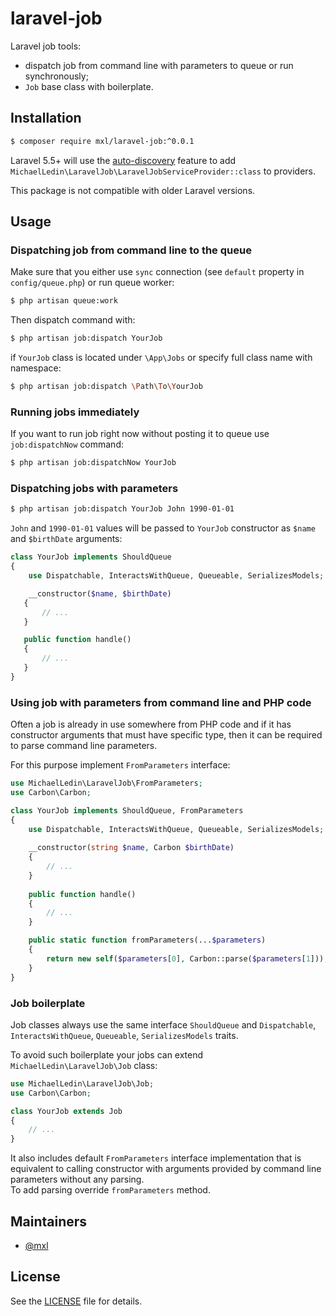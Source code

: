 # laravel-job
Laravel job tools:
- dispatch job from command line with parameters to queue or run synchronously;
- `Job` base class with boilerplate.

## Installation
```bash
$ composer require mxl/laravel-job:^0.0.1
```

Laravel 5.5+ will use the [auto-discovery](https://medium.com/@taylorotwell/package-auto-discovery-in-laravel-5-5-ea9e3ab20518) feature to add `MichaelLedin\LaravelJob\LaravelJobServiceProvider::class` to providers.

This package is not compatible with older Laravel versions.

## Usage

### Dispatching job from command line to the queue

Make sure that you either use `sync` connection (see `default` property in `config/queue.php`) or run queue worker:

```bash
$ php artisan queue:work
```

Then dispatch command with:

```bash
$ php artisan job:dispatch YourJob
```

if `YourJob` class is located under `\App\Jobs` or specify full class name with namespace:

```bash
$ php artisan job:dispatch \Path\To\YourJob
```

### Running jobs immediately

If you want to run job right now without posting it to queue use `job:dispatchNow` command:

```bash
$ php artisan job:dispatchNow YourJob
``` 

### Dispatching jobs with parameters

```bash
$ php artisan job:dispatch YourJob John 1990-01-01
```

`John` and `1990-01-01` values will be passed to `YourJob` constructor as `$name` and `$birthDate` arguments:

```php
class YourJob implements ShouldQueue
{
    use Dispatchable, InteractsWithQueue, Queueable, SerializesModels;

    __constructor($name, $birthDate)
   {
       // ...
   }

   public function handle()
   {
       // ...
   }
}
```

### Using job with parameters from command line and PHP code

Often a job is already in use somewhere from PHP code and if it has constructor arguments that must have specific type, then it can be required to parse command line parameters.

For this purpose implement `FromParameters` interface:

```php
use MichaelLedin\LaravelJob\FromParameters;
use Carbon\Carbon;

class YourJob implements ShouldQueue, FromParameters
{
    use Dispatchable, InteractsWithQueue, Queueable, SerializesModels;
 
    __constructor(string $name, Carbon $birthDate)
    {
        // ...
    }
 
    public function handle()
    {
        // ...
    }

    public static function fromParameters(...$parameters)
    {
        return new self($parameters[0], Carbon::parse($parameters[1]));
    } 
}
```

### Job boilerplate

Job classes always use the same interface `ShouldQueue` and `Dispatchable`, `InteractsWithQueue`, `Queueable`, `SerializesModels` traits.

To avoid such boilerplate your jobs can extend `MichaelLedin\LaravelJob\Job` class:

```php
use MichaelLedin\LaravelJob\Job;
use Carbon\Carbon;

class YourJob extends Job
{
    // ...
}
```

It also includes default `FromParameters` interface implementation that is equivalent to calling constructor with arguments provided by command line parameters without any parsing.  
To add parsing override `fromParameters` method.

## Maintainers

- [@mxl](https://github.com/mxl)

## License

See the [LICENSE](https://github.com/mxl/laravel-job/blob/master/LICENSE) file for details.


